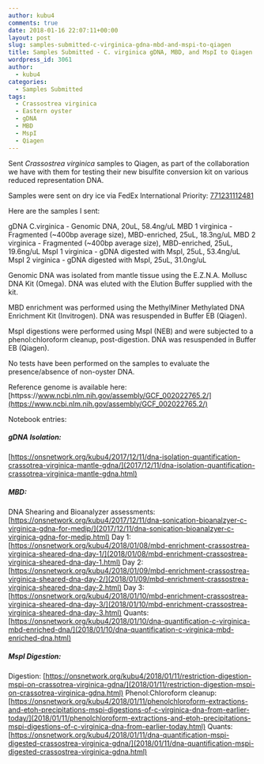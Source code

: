 ```yaml
---
author: kubu4
comments: true
date: 2018-01-16 22:07:11+00:00
layout: post
slug: samples-submitted-c-virginica-gdna-mbd-and-mspi-to-qiagen
title: Samples Submitted - C. virginica gDNA, MBD, and MspI to Qiagen
wordpress_id: 3061
author:
  - kubu4
categories:
  - Samples Submitted
tags:
  - Crassostrea virginica
  - Eastern oyster
  - gDNA
  - MBD
  - MspI
  - Qiagen
---
```


Sent _Crassostrea virginica_ samples to Qiagen, as part of the collaboration we have with them for testing their new bisulfite conversion kit on various reduced representation DNA.

Samples were sent on dry ice via FedEx International Priority: [771231112481](httpss://www.fedex.com/apps/fedextrack/?action=track&tracknumbers=771231112481&clienttype=ivother)

Here are the samples I sent:

gDNA C.virginica - Genomic DNA, 20uL, 58.4ng/uL
MBD 1 virginica - Fragmented (~400bp average size), MBD-enriched, 25uL, 18.3ng/uL
MBD 2 virginica - Fragmented (~400bp average size), MBD-enriched, 25uL, 19.6ng/uL
MspI 1  virginica - gDNA digested with MspI, 25uL, 53.4ng/uL
MspI 2 virginica - gDNA digested with MspI, 25uL, 31.0ng/uL

Genomic DNA was isolated from mantle tissue using the E.Z.N.A. Mollusc DNA Kit (Omega). DNA was eluted with the Elution Buffer supplied with the kit.

MBD enrichment was performed using the MethylMiner Methylated DNA Enrichment Kit (Invitrogen). DNA was resuspended in Buffer EB (Qiagen).

MspI digestions were performed using MspI (NEB) and were subjected to a phenol:chloroform cleanup, post-digestion. DNA was resuspended in Buffer EB (Qiagen).

No tests have been performed on the samples to evaluate the presence/absence of non-oyster DNA.

Reference genome is available here: [httpss://www.ncbi.nlm.nih.gov/assembly/GCF_002022765.2/](https://www.ncbi.nlm.nih.gov/assembly/GCF_002022765.2/)

Notebook entries:



##### gDNA Isolation:



[https://onsnetwork.org/kubu4/2017/12/11/dna-isolation-quantification-crassotrea-virginica-mantle-gdna/](2017/12/11/dna-isolation-quantification-crassotrea-virginica-mantle-gdna.html)



##### MBD:



DNA Shearing and Bioanalyzer assessments: [https://onsnetwork.org/kubu4/2017/12/11/dna-sonication-bioanalzyer-c-virginica-gdna-for-medip/](2017/12/11/dna-sonication-bioanalzyer-c-virginica-gdna-for-medip.html)
Day 1: [https://onsnetwork.org/kubu4/2018/01/08/mbd-enrichment-crassostrea-virginica-sheared-dna-day-1/](2018/01/08/mbd-enrichment-crassostrea-virginica-sheared-dna-day-1.html)
Day 2: [https://onsnetwork.org/kubu4/2018/01/09/mbd-enrichment-crassostrea-virginica-sheared-dna-day-2/](2018/01/09/mbd-enrichment-crassostrea-virginica-sheared-dna-day-2.html)
Day 3: [https://onsnetwork.org/kubu4/2018/01/10/mbd-enrichment-crassostrea-virginica-sheared-dna-day-3/](2018/01/10/mbd-enrichment-crassostrea-virginica-sheared-dna-day-3.html)
Quants: [https://onsnetwork.org/kubu4/2018/01/10/dna-quantification-c-virginica-mbd-enriched-dna/](2018/01/10/dna-quantification-c-virginica-mbd-enriched-dna.html)



##### MspI Digestion:



Digestion: [https://onsnetwork.org/kubu4/2018/01/11/restriction-digestion-mspi-on-crassotrea-virginica-gdna/](2018/01/11/restriction-digestion-mspi-on-crassotrea-virginica-gdna.html)
Phenol:Chloroform cleanup: [https://onsnetwork.org/kubu4/2018/01/11/phenolchloroform-extractions-and-etoh-precipitations-mspi-digestions-of-c-virginica-dna-from-earlier-today/](2018/01/11/phenolchloroform-extractions-and-etoh-precipitations-mspi-digestions-of-c-virginica-dna-from-earlier-today.html)
Quants: [https://onsnetwork.org/kubu4/2018/01/11/dna-quantification-mspi-digested-crassostrea-virginica-gdna/](2018/01/11/dna-quantification-mspi-digested-crassostrea-virginica-gdna.html)
